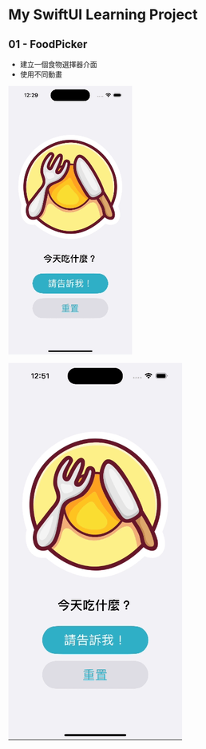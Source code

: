 # My SwiftUI Learning Project

## 01 - FoodPicker

* 建立一個食物選擇器介面
* 使用不同動畫

![image](https://github.com/ArielKoKo/SwiftUI/blob/main/PHOTO%20%26%20GIF/foodPickerAnimation.gif)

![image](https://github.com/ArielKoKo/SwiftUI/blob/main/PHOTO%20%26%20GIF/foodPickerAnimation_2.gif)
